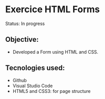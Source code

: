 # Exercice HTML Forms
Status: In progress

## Objective:
- Developed a Form using HTML and CSS.

## Tecnologies used:
- Github
- Visual Studio Code
- HTML5 and CSS3: for page structure
